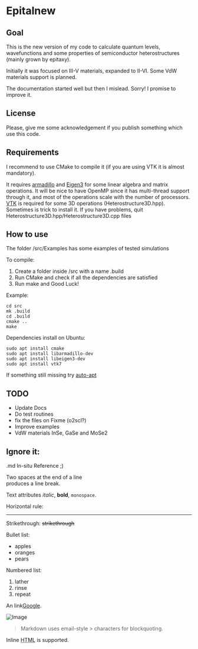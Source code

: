 Epitalnew
=======

Goal
-----------

This is the new version of my code to calculate quantum levels, wavefunctions and some properties of semiconductor heterostructures (mainly grown by epitaxy).

Initially it was focused on  III-V materials, expanded to II-VI. Some VdW materials support is planned.

The documentation started well but then I mislead. Sorry! I promise to improve it.

License
-----------

Please, give me some acknowledgement if you publish something which use this code.


Requirements
-----------

I recommend to use CMake to compile it (if you are using VTK it is almost mandatory).

It requires [armadillo](http://arma.sourceforge.net/) and [Eigen3](http://eigen.tuxfamily.org/) for some linear algebra and matrix operations.
It will be nice to have OpenMP since it has multi-thread support through it, and most of the operations scale with the number of processors.
[VTK](https://vtk.org/) is required for some 3D operations (Heterostructure3D.hpp). Sometimes is trick to install it. If you have problems, quit Heterostructure3D.hpp/Heterostructure3D.cpp files

How to use
-----------

The folder /src/Examples has some examples of tested simulations


To compile:

1. Create a folder inside /src with a name .build
2. Run CMake and check if all the dependencies are satisfied
3. Run make and Good Luck!

Example:

```
cd src
mk .build
cd .build
cmake ..
make
```


Dependencies install on Ubuntu:
```
sudo apt install cmake
sudo apt install libarmadillo-dev
sudo apt install libeigen3-dev
sudo apt install vtk7
```
If something still missing try [auto-apt](http://manpages.ubuntu.com/manpages/trusty/man1/auto-apt.1.html)



TODO
-----------
* Update Docs
* Do test routines
* fix the files on Fixme (o2scl?)
* Improve examples
* VdW materials InSe, GaSe and MoSe2













Ignore it:
-----------
.md In-situ Reference ;)


Two spaces at the end of a line  
produces a line break.

Text attributes _italic_,
**bold**, `monospace`.

Horizontal rule:

---

Strikethrough:
~~strikethrough~~

Bullet list:

  * apples
  * oranges
  * pears

Numbered list:

  1. lather
  2. rinse
  3. repeat

An link[Google](http://google.com).

![Image](Icon-pictures.png "icon")

> Markdown uses email-style > characters for blockquoting.

Inline <abbr title="Hypertext Markup Language">HTML</abbr> is supported.
